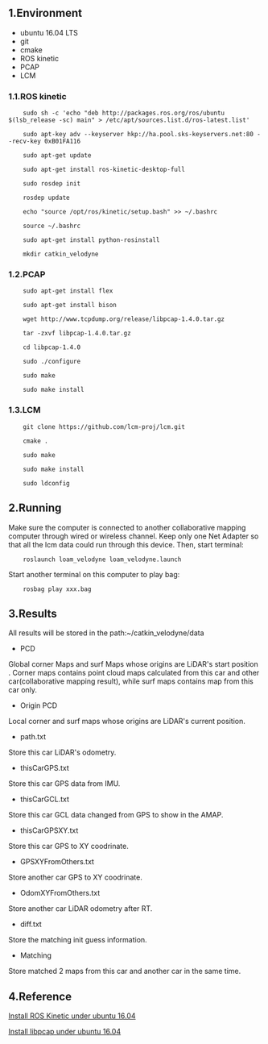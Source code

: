 ## 1.Environment

- ubuntu 16.04 LTS
- git
- cmake
- ROS kinetic
- PCAP
- LCM

### 1.1.ROS kinetic
```
    sudo sh -c 'echo "deb http://packages.ros.org/ros/ubuntu $(lsb_release -sc) main" > /etc/apt/sources.list.d/ros-latest.list'
    
    sudo apt-key adv --keyserver hkp://ha.pool.sks-keyservers.net:80 --recv-key 0xB01FA116

    sudo apt-get update
    
    sudo apt-get install ros-kinetic-desktop-full
    
    sudo rosdep init
    
    rosdep update
    
    echo "source /opt/ros/kinetic/setup.bash" >> ~/.bashrc
   
    source ~/.bashrc
   
    sudo apt-get install python-rosinstall
    
    mkdir catkin_velodyne
```   

### 1.2.PCAP
```
    sudo apt-get install flex
    
    sudo apt-get install bison
    
    wget http://www.tcpdump.org/release/libpcap-1.4.0.tar.gz
    
    tar -zxvf libpcap-1.4.0.tar.gz 

    cd libpcap-1.4.0 

    sudo ./configure 

    sudo make 

    sudo make install
```

### 1.3.LCM
```
    git clone https://github.com/lcm-proj/lcm.git

    cmake .

    sudo make

    sudo make install

    sudo ldconfig
```

## 2.Running

Make sure the computer is connected to another collaborative mapping computer through wired or wireless channel. Keep only one Net Adapter so that all the lcm data could run through this device. Then, start terminal:

```
    roslaunch loam_velodyne loam_velodyne.launch
```
Start another terminal on this computer to play bag:
```
    rosbag play xxx.bag
```

## 3.Results

All results will be stored in the path:~/catkin_velodyne/data

- PCD

Global corner Maps and surf Maps whose origins are LiDAR's start position . Corner maps contains point cloud maps calculated from this car and other car(collaborative mapping result), while surf maps contains map from this car only.

- Origin PCD

Local corner and surf maps whose origins are LiDAR's current position.

- path.txt

Store this car LiDAR's odometry.

- thisCarGPS.txt

Store this car GPS data from IMU.

- thisCarGCL.txt

Store this car GCL data changed from GPS to show in the AMAP.

- thisCarGPSXY.txt

Store this car GPS to XY coodrinate.

- GPSXYFromOthers.txt

Store another car GPS to XY coodrinate.

- OdomXYFromOthers.txt

Store another car LiDAR odometry after RT.

- diff.txt

Store the matching init guess information.

- Matching

Store matched 2 maps from this car and another car in the same time.

## 4.Reference

[Install ROS Kinetic under ubuntu 16.04](http://blog.csdn.net/weicao1990/article/details/52575314)

[Install libpcap under ubuntu 16.04](http://blog.csdn.net/u011573853/article/details/49916025)
